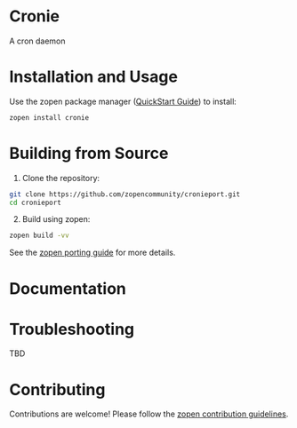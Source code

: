 # Cronie

A cron daemon

# Installation and Usage

Use the zopen package manager ([QuickStart Guide](https://zopen.community/#/Guides/QuickStart)) to install:
```bash
zopen install cronie
```

# Building from Source

1. Clone the repository:
```bash
git clone https://github.com/zopencommunity/cronieport.git
cd cronieport
```
2. Build using zopen:
```bash
zopen build -vv
```

See the [zopen porting guide](https://zopen.community/#/Guides/Porting) for more details.

# Documentation


# Troubleshooting
TBD

# Contributing
Contributions are welcome! Please follow the [zopen contribution guidelines](https://github.com/zopencommunity/meta/blob/main/CONTRIBUTING.md).
